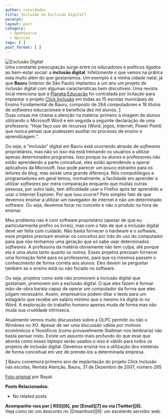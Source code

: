 ```yaml
---
author: convidados
title: Inclusão ou Exclusão Digital?
excerpt:
layout: post
category:
  - OpenSource
  - Opiniao
tags: [ ]
post_format: [ ]
---
```

![Exclusão Digital][1]  
Uma constante preocupação surge entre os educadores e políticos ligados ao bem-estar social: a **inclusão digital**. Infelizmente o que vemos na prática esta muito além do que gostaríamos. Um exemplo é a minha cidade natal, já que **Bauru** (interior de São Paulo) implantou a um ano um projeto de inclusão digital com algumas características bem discutíveis. Uma revista local menciona que a [Planeta Educação][2] foi contratada por licitação para implantar o projeto [Click Inclusão][3] em todas as 15 escolas municipais de Ensino Fundamental de Bauru, composto de 284 computadores e 18 títulos de *softwares* educacionais e beneficia dez mil alunos. [1]  
Duas coisas me chama a atenção na matéria: primeiro a imagem de alunos utilizando o Microsoft Word e em seguida a seguinte declaração de uma professora: “Hoje faço uso de recursos (Word, jogos, Internet, Power Point) que nunca pensei que pudessem auxiliar no processo de ensino e aprendizagem.”. 



Ou seja, a “inclusão” digital em Bauru está ocorrendo através de *softwares* proprietários, mas não só isso ela está treinando os usuários a utilizar apenas determinados programas. Isso porque os alunos e professores não estão aprendendo a parte conceitual, eles estão aprendendo a operar aplicativos da Microsoft. Isso pode parecer um pouco estranho para os leitores de *blog*, mas existe uma grande diferença. Nós computólogos e programadores em geral temos, normalmente, a facilidade em aprender a utilizar *softwares* por mera comparação enquanto que muitas outras pessoas, por outro lado, tem dificuldade usar o Firefox após ter aprendido a usar o Internet Explorer. Por que isso ocorre? Pelo simples fato de que devemos ensinar a utilizar um navegador de internet e não um determinado software. Ou seja, devemos focar no conceito e não o produto na hora de ensinar. 

Meu problema não é com software proprietário (apesar de que eu particularmente prefiro os livres), mas com o fato de que a inclusão digital deve ser feita com cuidado. Não basta fornecer o hardware e o software, esse projetos precisam ensinar os conceitos por trás do uso do computador para que não tenhamos uma geração que só sabe usar determinados *softwares*. A professora da matéria obviamente não tem culpa, até porque ela é uma aluna tanto quanto os outros. Esses projetos precisam fornecer uma formação forte para os professores, para que os mesmos passem o conhecimento de forma correta aos alunos. Eles devem se perguntar também se o ensino está ou não focado no software. 

Ou seja, projetos como este não promovem a inclusão digital que gostariam, promovem sim a exclusão digital. O que eles fazem é formar mão-de-obra barata capaz de operar um computador da forma que eles julgam necessário. Assim, empresários podem ditar o texto para um estagiário que recebe um salário mínimo que o mesmo irá digitá-lo no Word. A exploração do trabalho humano apenas muda de forma mas não muda sua crueldade intrínseca. 

Atualmente vemos muito discussões sobre a OLPC permitir ou não o Windows no XO. Apesar de ser uma discussão válida por motivos econômicos e filosóficos (como provavelmente Stallman nos lembraria) não basta pensar nisto. Existe um assunto mais profundo do que esse que aborda como esses *laptops* serão usados e isso é válido para todos os projetos de inclusão digital. Devemos ensiná-los a utilização dos sistemas de forma conceitual em vez de prende-los a determinada empresa. 

[1] Bauru comemora primeiro ano de implantação do projeto Click Inclusão nas escolas, Revista Atenção, Bauru, 31 de Dezembro de 2007, número 285 

[Foto original][4] por Bayat. 

**Posts Relacionados:** 
*   No related posts









**Acompanhe-nos por [ RSS][6], por [Email][7] ou via [Twitter][8].**  
Veja como ter um desconto no [Dreamhost][9]: um excelente servidor web.

 [1]: http://vidageek.net/wp-content/uploads/2008/02/exclusao-digital.png
 [2]: http://www.planetaeducacao.com.br/novo/index.asp "Planeta Educação"
 [3]: http://www.educabauru.com.br/ "Click Inclusão"
 [4]: http://flickr.com/photos/bayat/5844915/
 [5]: https://twitter.com/share




